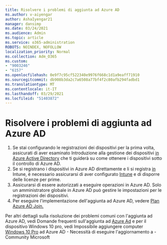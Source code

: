 ```yaml
---
title: Risolvere i problemi di aggiunta ad Azure AD
ms.author: v-aiyengar
author: AshaIyengar21
manager: dansimp
ms.date: 03/24/2021
ms.audience: Admin
ms.topic: article
ms.service: o365-administration
ROBOTS: NOINDEX, NOFOLLOW
localization_priority: Normal
ms.collection: Adm_O365
ms.custom:
- "9003246"
- "6157"
ms.openlocfilehash: 0e9f7c95cf522340e9976f668c1d1a9eaff71910
ms.sourcegitcommit: db908b3da2c7a6508a77bf4f2c80afb294fadbd1
ms.translationtype: MT
ms.contentlocale: it-IT
ms.lasthandoff: 03/29/2021
ms.locfileid: "51403872"
---
```

# <a name="troubleshoot-azure-ad-join-issues"></a>Risolvere i problemi di aggiunta ad Azure AD

1. Se stai configurando le registrazioni dei dispositivi per la prima volta, assicurati di aver esaminato Introduzione alla gestione dei dispositivi [in Azure Active Directory](https://docs.microsoft.com/azure/active-directory/devices/overview) che ti guiderà su come ottenere i dispositivi sotto il controllo di Azure AD. 
1. Se si registrano i dispositivi in Azure AD direttamente e li si registra [in](https://docs.microsoft.com/mem/intune/fundamentals/licenses-assign) Intune, è necessario assicurarsi di aver configurato [Intune](https://docs.microsoft.com/mem/intune/enrollment/device-enrollment) e di disporre delle licenze per prime.
1. Assicurarsi di essere autorizzati a eseguire operazioni in Azure AD. Solo un amministratore globale in Azure AD può gestire le impostazioni per le registrazioni dei dispositivi.
1. Per eseguire l'implementazione dell'aggiunta ad Azure AD, vedere [Plan Azure AD Join.](https://docs.microsoft.com/azure/active-directory/devices/azureadjoin-plan)

Per altri dettagli sulla risoluzione dei problemi comuni con l'aggiunta ad Azure AD, vedi Domande frequenti sull'aggiunta ad [Azure Ad](https://docs.microsoft.com/azure/active-directory/devices/faq#azure-ad-join-faq) e per il dispositivo Windows 10 pro, vedi Impossibile aggiungere computer [Windows 10 Pro](https://answers.microsoft.com/en-us/msoffice/forum/msoffice_install-mso_win10-mso_365hp/unable-to-join-windows-10-pro-machine-to-azure-ad/abb1ca7d-b317-45ec-a628-e1c10eae2900) ad Azure AD - Necessità di eseguire l'aggiornamento a - Community Microsoft
